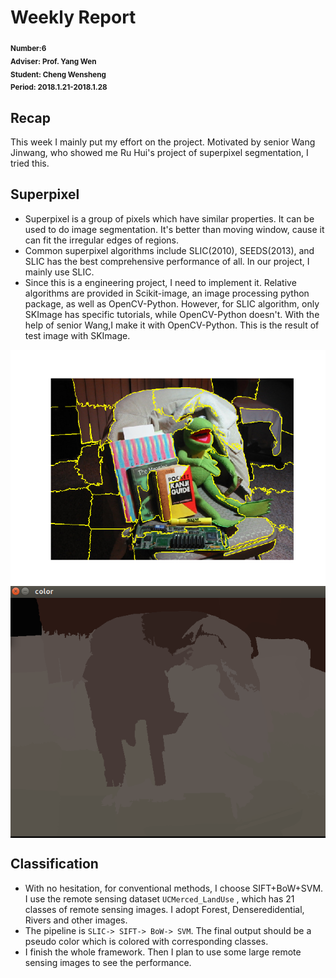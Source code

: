 # Weekly Report
<sub>**Number:6  
Adviser: Prof. Yang Wen  
Student: Cheng Wensheng  
Period: 2018.1.21-2018.1.28**</sub>
## Recap
This week I mainly put my effort on the project. Motivated by senior Wang Jinwang, who showed me Ru Hui's project of superpixel segmentation, I tried this. 
## Superpixel 
* Superpixel is a group of pixels which have similar properties. It can be used to do image segmentation. It's better than moving window, cause it can fit the irregular edges of regions.
* Common superpixel algorithms include SLIC(2010), SEEDS(2013), and SLIC has the best comprehensive performance of all. In our project, I mainly use SLIC.
* Since this is a engineering project, I need to implement it. Relative algorithms are provided in Scikit-image, an image processing python package, as well as OpenCV-Python. However, for SLIC algorithm, only SKImage has specific tutorials, while OpenCV-Python doesn't. With the help of senior Wang,I make it with OpenCV-Python. This is the result of test image with SKImage. 
<div  align="center">    
<img src="Superpixels.png" alt="图片名称" align=center />
</div>


<div  align="center">    
<img src="pseudo.png" alt="图片名称" align=center />
</div>

## Classification
* With no hesitation, for conventional methods, I choose SIFT+BoW+SVM. I use the remote sensing dataset `UCMerced_LandUse` , which has 21 classes of remote sensing images. I adopt Forest, Denseredidential, Rivers and other images. 
* The pipeline is `SLIC-> SIFT-> BoW-> SVM`. The final output should be a pseudo color which is colored with corresponding classes.
* I finish the whole framework. Then I plan to use some large remote sensing images to see the performance.